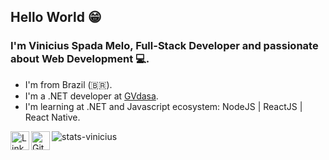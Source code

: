 ## Hello World 😁

### I'm Vinicius Spada Melo, Full-Stack Developer and passionate about Web Development 💻.

- I'm from Brazil (🇧🇷).
- I'm a .NET developer at [GVdasa](http://gvdasa.com.br/).
- I'm learning at .NET and Javascript ecosystem: NodeJS | ReactJS | React Native.

<img alt="stats-vinicius" src="https://github-readme-stats.vercel.app/api?username=viniciussmelo&show_icons=true" />

<a href="https://linkedin.com/in/vinicius-spada-melo">
  <img align="left" alt="LinkdeIn" width="30px" src="https://image.flaticon.com/icons/svg/145/145807.svg" />
</a>

<a href="https://github.com/ViniciussMelo">
  <img align="left" alt="GitHub" width="30px" src="https://image.flaticon.com/icons/svg/2111/2111425.svg" />
</a>
